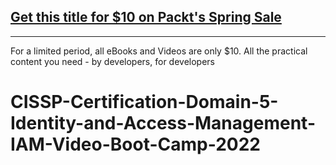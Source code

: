 ## [Get this title for $10 on Packt's Spring Sale](https://www.packt.com/V14364?utm_source=github&utm_medium=packt-github-repo&utm_campaign=spring_10_dollar_2022)
-----
For a limited period, all eBooks and Videos are only $10. All the practical content you need \- by developers, for developers

# CISSP-Certification-Domain-5-Identity-and-Access-Management-IAM-Video-Boot-Camp-2022